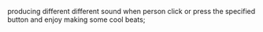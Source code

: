 producing different different sound when person click or press the specified button and enjoy making some cool beats;
